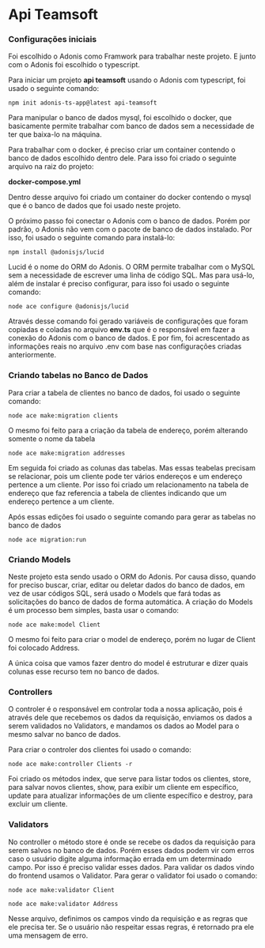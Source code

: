 # Api Teamsoft

### Configurações iniciais

Foi escolhido o Adonis como Framwork para trabalhar neste projeto. E junto com o Adonis foi escolhido o typescript.

Para iniciar um projeto **api teamsoft** usando o Adonis com typescript, foi usado o seguinte comando:

```
npm init adonis-ts-app@latest api-teamsoft
```

Para manipular o banco de dados mysql, foi escolhido o docker, que basicamente permite trabalhar com banco de dados sem a necessidade de ter que baixa-lo na máquina.

Para trabalhar com o docker, é preciso criar um container contendo o banco de dados escolhido dentro dele. Para isso foi criado o seguinte arquivo na raiz do projeto:

**docker-compose.yml**

Dentro desse arquivo foi criado um container do docker contendo o mysql que é o banco de dados que foi usado neste projeto.

O próximo passo foi conectar o Adonis com o banco de dados. Porém por padrão, o Adonis não vem com o pacote de banco de dados instalado. Por isso, foi usado o seguinte comando para instalá-lo:

```
npm install @adonisjs/lucid
```

Lucid é o nome do ORM do Adonis. O ORM permite trabalhar com o MySQL sem a necessidade de escrever uma linha de código SQL. Mas para usá-lo, além de instalar é preciso configurar, para isso foi usado o seguinte comando:

```
node ace configure @adonisjs/lucid
```

Através desse comando foi gerado variáveis de configurações que foram copiadas e coladas no arquivo **env.ts** que é o responsável em fazer a conexão do Adonis com o banco de dados.
E por fim, foi acrescentado as informações reais no arquivo .env com base nas configurações criadas anteriormente.

### Criando tabelas no Banco de Dados

Para criar a tabela de clientes no banco de dados, foi usado o seguinte comando:

```
node ace make:migration clients
```

O mesmo foi feito para a criação da tabela de endereço, porém alterando somente o nome da tabela

```
node ace make:migration addresses
```

Em seguida foi criado as colunas das tabelas. Mas essas teabelas precisam se relacionar, pois um cliente pode ter vários endereços e um endereço pertence a um cliente. Por isso foi criado um relacionamento na tabela de endereço que faz referencia a tabela de clientes indicando que um endereço pertence a um cliente.

Após essas edições foi usado o seguinte comando para gerar as tabelas no banco de dados

```
node ace migration:run
```
### Criando Models

Neste projeto esta sendo usado o ORM do Adonis. Por causa disso, quando for preciso buscar, criar, editar ou deletar dados do banco de dados, em vez de usar códigos SQL, será usado o Models que fará todas as solicitações do banco de dados de forma automática. A criação do Models é um processo bem simples, basta usar o comando:

```
node ace make:model Client
```
O mesmo foi feito para criar o model de endereço, porém no lugar de Client foi colocado Address.

A única coisa que vamos fazer dentro do model é estruturar e dizer quais colunas esse recurso tem no banco de dados.

### Controllers

O controler é o responsável em controlar toda a nossa aplicação, pois é através dele que recebemos os dados da requisição, enviamos os dados a serem validados no Validators, e mandamos os dados ao Model para o mesmo salvar no banco de dados.

Para criar o controler dos clientes foi usado o comando:

```
node ace make:controller Clients -r
```

Foi criado os métodos index, que serve para listar todos os clientes, 
store, para salvar novos clientes,
show, para exibir um cliente em específico,
update para atualizar informações de um cliente específico e
destroy, para excluir um cliente.

### Validators

No controller o método store é onde se recebe os dados da requisição para serem salvos no banco de dados. Porém esses dados podem vir com erros caso o usuário digite alguma informação errada em um determinado campo. Por isso é preciso validar esses dados. Para validar os dados vindo do frontend usamos o Validator. 
Para gerar o validator foi usado o comando:

```
node ace make:validator Client
```

```
node ace make:validator Address
```

Nesse arquivo, definimos os campos vindo da requisição e as regras que ele precisa ter. Se o usuário não respeitar essas regras, é retornado pra ele uma mensagem de erro.
